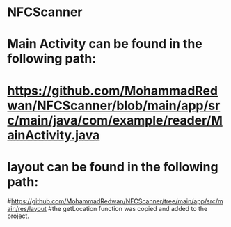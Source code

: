# NFCScanner




# Main Activity can be found in the following path:
# https://github.com/MohammadRedwan/NFCScanner/blob/main/app/src/main/java/com/example/reader/MainActivity.java
# layout can be found in the following path:
#https://github.com/MohammadRedwan/NFCScanner/tree/main/app/src/main/res/layout
#the getLocation function was copied and added to the project.
